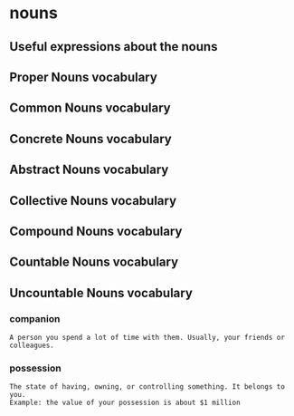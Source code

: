 # nouns

##   Useful expressions  about the nouns


## Proper Nouns vocabulary

## Common Nouns vocabulary

## Concrete Nouns vocabulary

## Abstract Nouns vocabulary

## Collective Nouns vocabulary

## Compound Nouns vocabulary

## Countable Nouns vocabulary

## Uncountable Nouns vocabulary


### companion
	A person you spend a lot of time with them. Usually, your friends or colleagues.
	
###  possession
	The state of having, owning, or controlling something. It belongs to you.
	Example: the value of your possession is about $1 million





